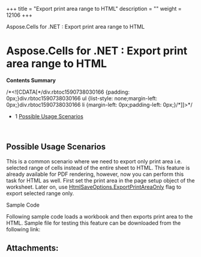 +++
title = "Export print area range to HTML" 
description = "" 
weight = 12106 
+++

Aspose.Cells for .NET : Export print area range to HTML  

# Aspose.Cells for .NET : Export print area range to HTML


**Contents Summary**

/\*<!\[CDATA\[\*/div.rbtoc1590738030166 {padding: 0px;}div.rbtoc1590738030166 ul {list-style: none;margin-left: 0px;}div.rbtoc1590738030166 li {margin-left: 0px;padding-left: 0px;}/\*\]\]>\*/

*   1 [Possible Usage Scenarios](#ExportprintarearangetoHTML-PossibleUsageScenarios)

 

## Possible Usage Scenarios

This is a common scenario where we need to export only print area i.e. selected range of cells instead of the entire sheet to HTML. This feature is already available for PDF rendering, however, now you can perform this task for HTML as well. First set the print area in the page setup object of the worksheet. Later on, use [HtmlSaveOptions.ExportPrintAreaOnly](https://apireference.aspose.com/net/cells/aspose.cells/htmlsaveoptions/properties/exportprintareaonly) flag to export selected range only.

Sample Code

Following sample code loads a workbook and then exports print area to the HTML. Sample file for testing this feature can be downloaded from the following link:


## Attachments:


